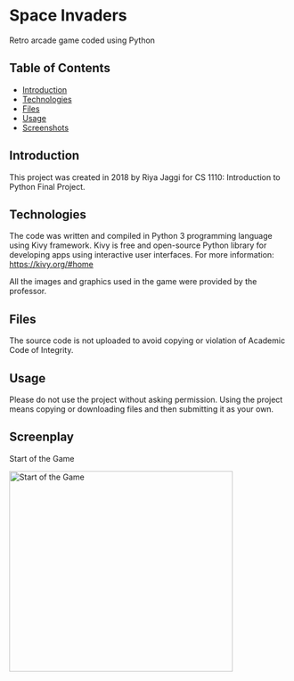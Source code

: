 # Space Invaders

Retro arcade game coded using Python


## Table of Contents

* [Introduction](#introduction)
* [Technologies](#technologies)
* [Files](#files)
* [Usage](#usage)
* [Screenshots](#screenshots)


<a name="introduction"></a>
## Introduction

This project was created in 2018 by Riya Jaggi for CS 1110: Introduction to Python Final Project. 


<a name="technologies"></a>
## Technologies

The code was written and compiled in Python 3 programming language using Kivy framework. Kivy is free and open-source Python library for developing apps using interactive user interfaces. For more information: https://kivy.org/#home

All the images and graphics used in the game were provided by the professor. 

<a name= "files"></a>
## Files

The source code is not uploaded to avoid copying or violation of Academic Code of Integrity.


<a name= "usage"></a>
## Usage

Please do not use the project without asking permission. Using the project means copying or downloading files and then submitting it as your own. 


<a name="screenshots"></a>
## Screenplay

Start of the Game

<img src="https://github.com/riyajaggi/space-invaders/blob/master/gifs/start_game_space_invaders.gifs" width="401" height="360" title="Start of the Game">



